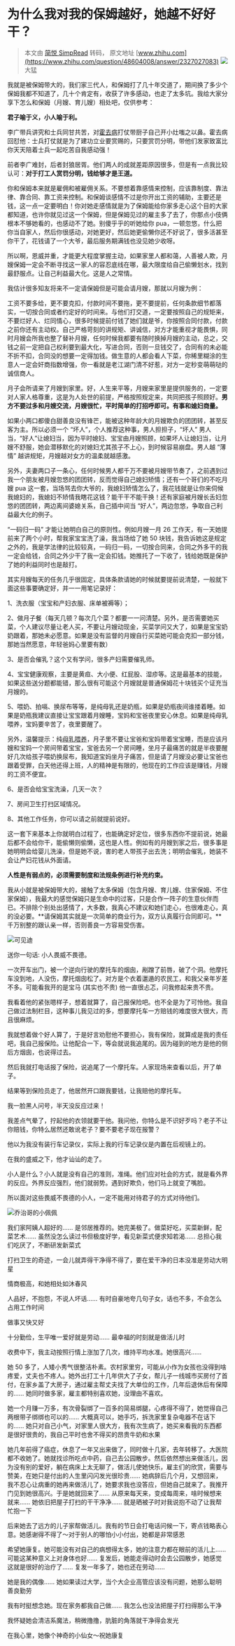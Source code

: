 # 为什么我对我的保姆越好，她越不好好干？
> 本文由 [简悦 SimpRead](http://ksria.com/simpread/) 转码， 原文地址 [www.zhihu.com](https://www.zhihu.com/question/48604008/answer/2327027083) ![](https://pic1.zhimg.com/af64cbee3ddd95d84f2c9c4474526022_xs.jpg?source=1940ef5c)大猛​

我就是被保姆带大的，我们家三代人，和保姆打了几十年交道了，期间换了多少个保姆我都不知道了，几十个肯定有，收获了许多感动，也走了太多坑。我给大家分享下怎么和保姆（月嫂、育儿嫂）相处吧，仅供参考：

**君子喻于义，小人喻于利。**

李广带兵讲究和士兵同甘共苦，对[霍去病](https://www.zhihu.com/search?q=%E9%9C%8D%E5%8E%BB%E7%97%85&search_source=Entity&hybrid_search_source=Entity&hybrid_search_extra=%7B%22sourceType%22%3A%22answer%22%2C%22sourceId%22%3A2327027083%7D)打仗带厨子自己开小灶嗤之以鼻。霍去病回怼他：士兵打仗就是为了建功立业要赏赐的，只要赏罚分明，带他们发家致富比你天天陪着士兵一起吃苦自我感动强！

前者李广难封，后者封狼居胥。他们两人的成就差距原因很多，但是有一点我比较认可：**对于打工人赏罚分明，钱给够才是王道。**

你和保姆本来就是雇佣和被雇佣关系。不要想着靠感情来控制，应该靠制度、靠法律、靠合同、靠工资来控制。和保姆谈感情不过是你开出工资的辅助，主要还是钱，这一点一定要明白！你对她走感情就是为了保姆能给你家多走心这个目的大家都知道，也许你就见过这一个保姆，但是保姆见过的雇主多了去了，你那点小伎俩根本不够她看的，也感动不了她。别傻乎乎的听她给你 pua，一顿忽悠，什么把你当自家人，然后你很感动，对她更好，然后她更偷懒你还不好说了，很多活甚至你干了，花钱请了一个大爷，最后服务期满钱也没见她少收呀。

所以啊，恩威并重，才能更大程度掌握主动，如果家里人都和蔼，人善被人欺，月嫂保姆一定会不断寻找这一家人的容忍底线在哪，最大限度给自己偷懒划水，找到最舒服点。让自己利益最大化。这是人之常情。

我估计很多知友将来不一定请保姆但是可能会请月嫂，那就以月嫂为例：

工资不要多给，更不要克扣，付款时间不要拖，更不要提前，任何条款细节都落实，一切按合同或者约定好的时间来。与他们打交道，一定要按照自己的规矩来，不要烂好人、烂同情心，很多时候提前付钱了她们就是爷，你按照合同付款，付款之前你还有主动权。自己严格苛刻的讲规矩、讲诚信，对方才能重视才能畏惧，同时月嫂会所我也整了替补月嫂，任何时候我都要有随时换掉月嫂的主动，总之，交钱之前一定把自己权利要到最大化，写进合同，否则一旦钱交了，合同有的未必能不折不扣，合同没的想要一定得加钱。做生意的人都会看人下菜，你稀里糊涂的生意人一定会奸商指数增强，你一看就是老江湖门清不好惹，对方一定秒变萌萌哒的诚信商人。

月子会所请来了月嫂到家里。好，人生来平等，月嫂来家里是提供服务的，一定要对人家人格尊重，这是为人处世的前提，严格按照规定来，共同把孩子照顾好。**男方不要过多和月嫂交流，月嫂很忙，平时简单的打招呼即可。有事和媳妇商量。**

如果小两口都傻白甜善良没有锋芒，能被这种年龄大的月嫂欺负的团团转，甚至反客为主。所以必须一个 “坏人”，个人推荐这种事，男人担担子，“坏人” 男人当，“好人”让媳妇当，因为平时媳妇、宝宝由月嫂照顾，如果坏人让媳妇当，让月嫂不舒服，她会潜移默化的对媳妇尤其孩子不上心，到时候容易崩盘。男人越 “薄情” 越讲规矩，月嫂越对女方的温柔就越感激。

另外，夫妻两口子一条心，任何时候男人都千万不要被月嫂带节奏了，之前遇到过我一个朋友被月嫂忽悠的团团转，反而觉得自己媳妇矫情；还有一个哥们的不吃月嫂 pua 这一套，当场骂去你大爷的，我媳妇矫情怎么了，我花钱就是让你来伺候我媳妇的，我媳妇不矫情我瞎花这钱？能干干不能干换！还有家庭被月嫂长舌妇忽悠的团团转，两边离间婆媳关系，自己插中间当 “好人”，两边忽悠，争取自己利益最大化的例子。

“一码归一码” 才能让她明白自己的原则性。例如月嫂一月 26 工作天，有一天她提前来了两个小时，帮我家宝宝洗了澡，我当场给了她 50 块钱，我告诉她这是规定之外的，我是学法律的比较较真，一码归一码，一切按合同来，合同之外多干的我一定会给钱，合同之外少干了我一定会扣钱。她推托了一下收了，钱给她既是保护了她的利益同时也是敲打。

其实月嫂每天的任务几乎很固定，具体条款请她的时候就要提前说清楚，一般就下面这些事要确定好，并一一用笔记录好：

1、洗衣服（宝宝和产妇衣服、床单被褥等）；

2、做月子餐（每天几顿？每次几个菜？都要一一问清楚。另外，是否需要她买菜，个人建议尽量让老人买，不要让月嫂动现金，买菜学问又大了，如果是宝宝奶奶跟着，那她未必愿意。如果是没有监督的月嫂自行买菜她可能会克扣一部分钱，那她当然愿意，年轻爸妈心里要有数）

3、是否会催乳？这个又有学问，很多产妇需要催乳师。

4、宝宝健康观察，主要是黄疸、大小便、红屁股、湿疹等。这是最基本的技能，如果这些送分题都能错，那么很有可能这个月嫂就是普通保姆花十块钱买个证充当月嫂的。

5、喂奶、拍嗝、换尿布等等，是纯母乳还是奶瓶，如果是奶瓶夜间谁搂着睡。如果是奶瓶我建议直接让宝宝跟着月嫂睡，宝妈和宝爸夜里安心休息。如果是纯母乳喂养，宝妈要辛苦了，夜里要醒了。

另外，温馨提示：纯[母乳喂养](https://www.zhihu.com/search?q=%E6%AF%8D%E4%B9%B3%E5%96%82%E5%85%BB&search_source=Entity&hybrid_search_source=Entity&hybrid_search_extra=%7B%22sourceType%22%3A%22answer%22%2C%22sourceId%22%3A2327027083%7D)，月子里不要让宝爸和宝妈带着宝宝睡，而是应该月嫂和宝妈一个房间带着宝宝，宝爸去另一个房间睡，坐月子最痛苦的就是半夜要醒好几次给孩子喂奶换尿布，我知道宝妈坐月子痛苦，但是请了月嫂没必要让宝爸也跟着受罪，白天他还得上班，人的精神是有限的，他现在的工作应该是赚钱，月嫂的工资不便宜。

6、是否会给宝宝洗澡，几天一次？

7、房间卫生打扫区域情况。

8、其他工作任务，你可以请之前就提前说好。

这一套下来基本上你就明白过程了，也能确定好定位，很多东西你不提前说，她最后都不会给你干，能偷懒则偷懒，这也是人性。例如有的月嫂到家之后，很多事是她明明会给婴儿洗澡，但是她不说，害的老人带孩子出去洗；明明会催乳，她装不会让产妇花钱从外面请。

**人性是有弱点的，必须需要制度和法规条例进行补充约束。**

我从小就是被保姆带大的，接触了太多保姆（包含月嫂、育儿嫂、住家保姆、不住家保姆），我最大的感觉保姆只是生命中的过客，只是合作一阵子的生意伙伴而已。不排除个别处出感情了，大多数，我真心不建议和她们走心，也很难走心，真的没必要。**请保姆其实就是一次简单的商业行为，双方认真履行合同即可。**千万别整的跟认亲一样，否则善良一方容易受伤害。

![](https://pic2.zhimg.com/v2-b7ac111b82833cd14c08228a318a9899_xs.jpg?source=1940ef5c)可见迪​

送你一句话: 小人畏威不畏德。

一次开车出门，被一个逆向行驶的摩托车的烟囱，剐蹭了前唇，破了个洞。他摩托车没到地，人没伤，摩托烟囱松了。对方是个衣着邋遢的农民工，和我父亲年岁差不多。可能看我开的是宝马 (其实也不贵) 他一直很忐忑，问我修起来贵不贵。

我看着他的紧张嗯样子，想着就算了，自己报保险吧。也不全是为了可怜他。我自己做过法制栏目，这种事儿我见过的多，想要摩托车一方赔钱的难度很大很大，而且很麻烦。

我就想着做个好人算了，于是好言劝慰他不要担心，我有保险，就算成是我的责任吧，我自己报保险。让他配合一下，等会就说我追尾的。因为碰到的地方是他的侧后方烟囱，也说得过去。

然后我就打电话报了保险，说追尾了一个摩托车。人家现场来查看以后，开了单子。

结果等到保险员走了，他居然开口跟我要钱，让我赔他的摩托车。

我一脸黑人问号，半天没反应过来！

我差点气晕了，拧起他的衣领就要干他。我问他，你特么是不识好歹吗？老子不让你赔钱，你特么居然还敢讹老子？要不要老子现在报警？

他以为我没有装行车记录仪，实际上我的行车记录仪是内置在后视镜上的。

在我的盛威之下，他才讪讪的走了。

小人是什么？小人就是没有自己的准则，准绳。他们应对社会的方式，就是看外界的反应。外界反应强烈，他们就弱势。遇到好欺负，他们马上就变了嘴脸。

所以面对这些畏威不畏德的小人，一定不能用对待君子的方式对待他们。

![](https://pic2.zhimg.com/v2-a4b23abad5f4e7a317f9d524d5d44735_xs.jpg?source=1940ef5c)乔治哥的小佩佩​

我们家阿姨人超好的…… 是邻居推荐的。她完美极了。做菜好吃，买菜新鲜，配菜艺术…… 虽然没怎么读过书但极度好学，看见新菜式便求知若渴…… 总担心我们吃厌了，不断研发新菜式

打扫卫生的奇迹，一会儿就弄得干净得不得了，要在爱干净的日本没准是劳动大明星

情商极高，和她相处如沐春风

人品好，不抱怨，不说人坏话…… 有时自豪地夸几句子女，话也不多，不会怎么占用工作时间

做事又快又好

十分勤俭，生平唯一爱好就是劳动…… 最幸福的时刻就是做活儿时

收费中下，我主动按照行情上涨加了几次，维持平均水准。她很高兴……

她 50 多了，人矮小秀气很整洁朴素。农村家里穷，可能从小作为女孩也没得到啥疼爱，丈夫也不疼人。她外出打工十几年供大了子女，帮儿子一线城市买房付了首付，在家乡盖了大房子，通过雇主帮丈夫找了大单位的工作，几年后退休后有保障的…… 她同时做多家，雇主都特别喜欢她，没理由不喜欢。

她一个月赚一万多，有次骨裂绑了一百多的简易绑腿，心疼得不得了，她觉得自己两根带子绑绑也可以的…… 大概真可以，她手巧，拆洗家里复杂电器不在话下的…… 她只对自己小气，对家里人很大方，我有次生病了，她买来看我的东西都是很好很贵的，我自己平时也舍不得买的昂贵牛奶和水果

她几年前得了癌症，休息了一年又出来做了，同时做十几家，去年转移了。大医院都不收她了。她就找诊所吃点中药，自己去公园散步。然后依然想出来做活儿，因为没有别的爱好，躺在病床上太无聊了，做活儿使她快乐，雇主们的欣赏，需要与赞美，在她只是付出的人生里闪闪发光很珍贵…… 她病辞后几个月，又想回来，我不忍心让病重的她再来做活儿了，她要求我也没答应，但她自己就来了。我推开门见到她很高兴。于是她就回来了…… 从原来每天来，变成每周来，啥时候想来就来…… 她依旧把屋子打扫的干干净净…… 就是晒被子时对我说抱不动了让我帮忙抱一下

后来她去了远方的儿子家帮做活儿。我有的节日会打电话问候一下，寄点钱略表心意。她感谢得不得了～对于别人的哪怕小小付出，她都是非常感恩

希望她康复。她可能没有对自己的病想得太多，她的注意力都在眼前的活儿上…… 可能这某种意义上对身体也好…… 复发后，她能走得动时会去公园散步，她感觉这就是很好的治疗了…… 复发一年多了，她也还在劳动……

她是我的偶像…… 她如果读过大学，当个大企业高管应该没有问题，她那么聪明善良勤劳

我有时挺想念她。现在家务都我自己做…… 我怎么也没法把屋子打扫得那么干净

我怀疑她会清洁系魔法，稍微撸撸，肮脏的角落就干净得会发光

在我心里，她像个神奇的小仙女～祝她康复